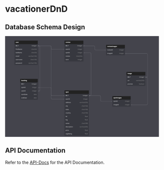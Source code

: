 # vacationerDnD

## Database Schema Design

![db-schema]

[db-schema]: ./images/backend-schema.PNG

## API Documentation

Refer to the [API-Docs] for the API Documentation.

[API-Docs]: ./backend/API-docs-vacationerDnD.md
